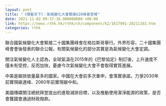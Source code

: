 ```yaml
---
layout: post
title: "《環看天下》：氣候變化大會緊接G20峰會登場"
date: 2021-11-02 09:37:36.000000000 +08:00
link: https://news.rthk.hk/rthk/ch/component/k2/1617991-20211102.htm
categories: rthk
---
```


聯合國氣候變化大會緊接二十國集團峰會在格拉斯哥舉行。外界形容，二十國集團峰會會後發表的聯合公報，有關氣候變化的部分其實是為氣候變化大會定調。

關注氣候變化人士認為，全球氣溫在2015年的《巴黎協定》制訂後，上升速度不僅未有受控，反而加快，憂慮今次氣候變化大會不會取得實質進展。

中美是碳排放量最多的國家。中國在大會前多次重申，會落實承諾，力爭2030年前實現碳達峰、2060年前實現碳中和。

美國傳媒關注總統拜登提出的進取減排目標，以及推動使用潔淨能源的政策，是否會獲國會通過財政撥款。
